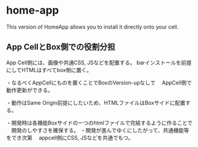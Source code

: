 # home-app
This version of HomeApp allows you to install it directly onto your cell.

## App CellとBox側での役割分担

App Cell側には、画像や共通CSS, JSなどを配置する。
barインストールを前提にしてHTMLはすべてbox側に置く。

・なるべくAppCellにものを置くことでBoxのVersion-upなしで
　AppCell側で動作更新ができる。

・動作はSame Origin前提にしたいため、HTMLファイルはBoxサイドに配置する。

・開発時は各機能Boxサイドの一つのhtmlファイルで完結するように作ることで
　開発のしやすさを確保する。
・開発が進んでゆくにしたがって、共通機能等をでき次第
　appcell側にCSS, JSなどを共通でもつ。

